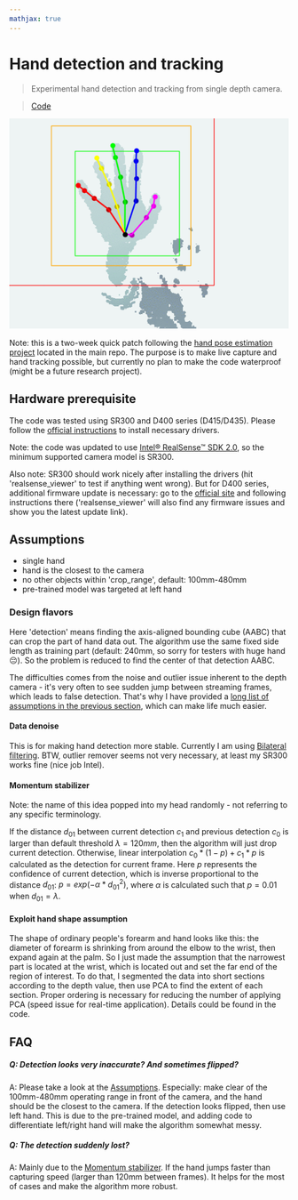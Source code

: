 ```yaml
---
mathjax: true
---
```


# Hand detection and tracking

> Experimental hand detection and tracking from single depth camera.

> [Code]()

<span style="display:block;text-align:center">![Test sequence.](test_seq.gif)</span>

Note: this is a two-week quick patch following the [hand pose estimation project](https://github.com/xkunwu/depth-hand) located in the main repo.
The purpose is to make live capture and hand tracking possible, but currently no plan to make the code waterproof (might be a future research project).

## Hardware prerequisite
The code was tested using SR300 and D400 series (D415/D435).
Please follow the [official instructions](https://github.com/IntelRealSense/librealsense/blob/master/doc/distribution_linux.md) to install necessary drivers.

Note: the code was updated to use [Intel® RealSense™ SDK 2.0](https://github.com/IntelRealSense/librealsense), so the minimum supported camera model is SR300.

Also note: SR300 should work nicely after installing the drivers (hit 'realsense_viewer' to test if anything went wrong). But for D400 series, additional firmware update is necessary: go to the [official site](https://downloadcenter.intel.com/download/28377/Latest-Firmware-for-Intel-RealSense-D400-Product-Family?v=t) and following instructions there ('realsense_viewer' will also find any firmware issues and show you the latest update link).

## Assumptions
-   single hand
-   hand is the closest to the camera
-   no other objects within 'crop_range', default: 100mm-480mm
-   pre-trained model was targeted at left hand

### Design flavors
Here 'detection' means finding the axis-aligned bounding cube (AABC) that can crop the part of hand data out.
The algorithm use the same fixed side length as training part (default: 240mm, so sorry for testers with huge hand :pensive:).
So the problem is reduced to find the center of that detection AABC.

The difficulties comes from the noise and outlier issue inherent to the depth camera - it's very often to see sudden jump between streaming frames, which leads to false detection.
That's why I have provided a [long list of assumptions in the previous section](#Assumptions), which can make life much easier.

#### Data denoise
This is for making hand detection more stable. Currently I am using [Bilateral filtering](http://homepages.inf.ed.ac.uk/rbf/CVonline/LOCAL_COPIES/MANDUCHI1/Bilateral_Filtering.html).
BTW, outlier remover seems not very necessary, at least my SR300 works fine (nice job Intel).

#### Momentum stabilizer
Note: the name of this idea popped into my head randomly - not referring to any specific terminology.

If the distance $d_{01}$ between current detection $c_1$ and previous detection $c_0$ is larger than default threshold $\lambda = 120mm$, then the algorithm will just drop current detection.
Otherwise, linear interpolation $c_0 * (1 - p) + c_1 * p$ is calculated as the detection for current frame.
Here $p$ represents the confidence of current detection, which is inverse proportional to the distance $d_{01}$: $p = exp(- \alpha * d_{01}^2)$, where $\alpha$ is calculated such that $p = 0.01$ when $d_{01} = \lambda$.

#### Exploit hand shape assumption
The shape of ordinary people's forearm and hand looks like this: the diameter of forearm is shrinking from around the elbow to the wrist, then expand again at the palm.
So I just made the assumption that the narrowest part is located at the wrist, which is located out and set the far end of the region of interest.
To do that, I segmented the data into short sections according to the depth value, then use PCA to find the extent of each section.
Proper ordering is necessary for reducing the number of applying PCA (speed issue for real-time application).
Details could be found in the code.

## FAQ
##### Q: Detection looks very inaccurate? And sometimes flipped?
A: Please take a look at the [Assumptions](#Assumptions). Especially: make clear of the 100mm-480mm operating range in front of the camera, and the hand should be the closest to the camera.
If the detection looks flipped, then use left hand. This is due to the pre-trained model, and adding code to differentiate left/right hand will make the algorithm somewhat messy.

##### Q: The detection suddenly lost?
A: Mainly due to the [Momentum stabilizer](#Momentum-stabilizer). If the hand jumps faster than capturing speed (larger than 120mm between frames). It helps for the most of cases and make the algorithm more robust.
